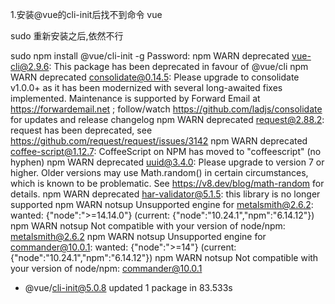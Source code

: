 1.安装@vue的cli-init后找不到命令 vue

sudo 重新安装之后,依然不行  
  
sudo npm install @vue/cli-init -g
Password:
npm WARN deprecated vue-cli@2.9.6: This package has been deprecated in favour of @vue/cli
npm WARN deprecated consolidate@0.14.5: Please upgrade to consolidate v1.0.0+ as it has been modernized with several long-awaited fixes implemented. Maintenance is supported by Forward Email at https://forwardemail.net ; follow/watch https://github.com/ladjs/consolidate for updates and release changelog
npm WARN deprecated request@2.88.2: request has been deprecated, see https://github.com/request/request/issues/3142
npm WARN deprecated coffee-script@1.12.7: CoffeeScript on NPM has moved to "coffeescript" (no hyphen)
npm WARN deprecated uuid@3.4.0: Please upgrade  to version 7 or higher.  Older versions may use Math.random() in certain circumstances, which is known to be problematic.  See https://v8.dev/blog/math-random for details.
npm WARN deprecated har-validator@5.1.5: this library is no longer supported
npm WARN notsup Unsupported engine for metalsmith@2.6.2: wanted: {"node":">=14.14.0"} (current: {"node":"10.24.1","npm":"6.14.12"})
npm WARN notsup Not compatible with your version of node/npm: metalsmith@2.6.2
npm WARN notsup Unsupported engine for commander@10.0.1: wanted: {"node":">=14"} (current: {"node":"10.24.1","npm":"6.14.12"})
npm WARN notsup Not compatible with your version of node/npm: commander@10.0.1

+ @vue/cli-init@5.0.8
updated 1 package in 83.533s